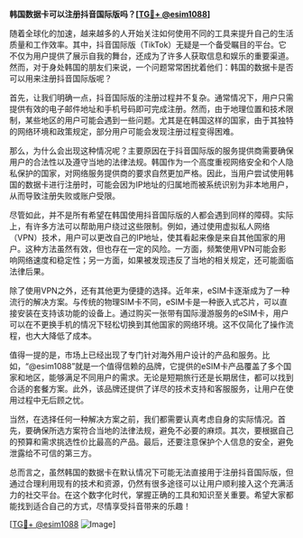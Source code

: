 **韩国数据卡可以注册抖音国际版吗？[[TG💪+ @esim1088](https://t.me/s/esim1088)]**

随着全球化的加速，越来越多的人开始关注如何使用不同的工具来提升自己的生活质量和工作效率。其中，抖音国际版（TikTok）无疑是一个备受瞩目的平台。它不仅为用户提供了展示自我的舞台，还成为了许多人获取信息和娱乐的重要渠道。然而，对于身处韩国的朋友们来说，一个问题常常困扰着他们：韩国的数据卡是否可以用来注册抖音国际版呢？

首先，让我们明确一点，抖音国际版的注册过程并不复杂。通常情况下，用户只需提供有效的电子邮件地址和手机号码即可完成注册。然而，由于地理位置和技术限制，某些地区的用户可能会遇到一些问题。尤其是在韩国这样的国家，由于其独特的网络环境和政策规定，部分用户可能会发现注册过程变得困难。

那么，为什么会出现这种情况呢？主要原因在于抖音国际版的服务提供商需要确保用户的合法性以及遵守当地的法律法规。韩国作为一个高度重视网络安全和个人隐私保护的国家，对网络服务提供商的要求自然更加严格。因此，当用户尝试使用韩国的数据卡进行注册时，可能会因为IP地址的归属地而被系统识别为非本地用户，从而导致注册失败或账户受限。

尽管如此，并不是所有希望在韩国使用抖音国际版的人都会遇到同样的障碍。实际上，有许多方法可以帮助用户绕过这些限制。例如，通过使用虚拟私人网络（VPN）技术，用户可以更改自己的IP地址，使其看起来像是来自其他国家的用户。这种方法虽然有效，但也存在一定的风险。一方面，频繁使用VPN可能会影响网络速度和稳定性；另一方面，如果被发现违反了当地的相关规定，还可能面临法律后果。

除了使用VPN之外，还有其他更为便捷的选择。近年来，eSIM卡逐渐成为了一种流行的解决方案。与传统的物理SIM卡不同，eSIM卡是一种嵌入式芯片，可以直接安装在支持该功能的设备上。通过购买一张带有国际漫游服务的eSIM卡，用户可以在不更换手机的情况下轻松切换到其他国家的网络环境。这不仅简化了操作流程，也大大降低了成本。

值得一提的是，市场上已经出现了专门针对海外用户设计的产品和服务。比如，“@esim1088”就是一个值得信赖的品牌，它提供的eSIM卡产品覆盖了多个国家和地区，能够满足不同用户的需求。无论是短期旅行还是长期居住，都可以找到合适的套餐方案。此外，该品牌还提供了详尽的技术支持和客服服务，让用户在使用过程中无后顾之忧。

当然，在选择任何一种解决方案之前，我们都需要认真考虑自身的实际情况。首先，要确保所选方案符合当地的法律法规，避免不必要的麻烦。其次，要根据自己的预算和需求挑选性价比最高的产品。最后，还要注意保护个人信息的安全，避免泄露给不可信的第三方。

总而言之，虽然韩国的数据卡在默认情况下可能无法直接用于注册抖音国际版，但通过合理利用现有的技术和资源，仍然有很多途径可以让用户顺利接入这个充满活力的社交平台。在这个数字化时代，掌握正确的工具和知识至关重要。希望大家都能找到适合自己的方式，尽情享受抖音带来的乐趣！

[[TG💪+ @esim1088](https://t.me/s/esim1088) ![Image](https://i.postimg.cc/4NQfJmqS/Snipaste-2025-05-13-00-14-12.png)]